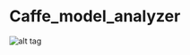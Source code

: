 # Caffe_model_analyzer
![alt tag](https://travis-ci.org/HaojieYuan/Caffe_model_analyzer.svg?branch=master)
